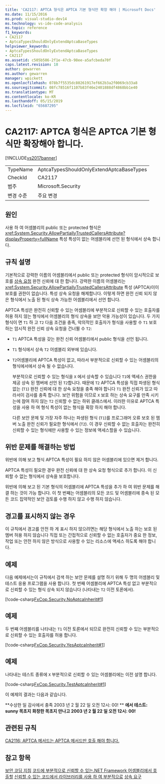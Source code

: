 ```yaml
---
title: 'CA2117: APTCA 형식은 APTCA 기본 형식만 확장 해야 | Microsoft Docs'
ms.date: 11/15/2016
ms.prod: visual-studio-dev14
ms.technology: vs-ide-code-analysis
ms.topic: reference
f1_keywords:
- CA2117
- AptcaTypesShouldOnlyExtendAptcaBaseTypes
helpviewer_keywords:
- AptcaTypesShouldOnlyExtendAptcaBaseTypes
- CA2117
ms.assetid: c505b586-2f1e-47cb-98ee-a5afcbeda70f
caps.latest.revision: 18
author: gewarren
ms.author: gewarren
manager: wpickett
ms.openlocfilehash: 078b7f5535dc80261917ef662b3a2f0069cb33a8
ms.sourcegitcommit: 08fc78516f1107b83f46e2401888df4868bb1e40
ms.translationtype: MT
ms.contentlocale: ko-KR
ms.lasthandoff: 05/15/2019
ms.locfileid: "65687295"
---
```

# <a name="ca2117-aptca-types-should-only-extend-aptca-base-types"></a>CA2117: APTCA 형식은 APTCA 기본 형식만 확장해야 합니다.
[!INCLUDE[vs2017banner](../includes/vs2017banner.md)]

|||
|-|-|
|TypeName|AptcaTypesShouldOnlyExtendAptcaBaseTypes|
|CheckId|CA2117|
|범주|Microsoft.Security|
|변경 수준|주요 변경|

## <a name="cause"></a>원인
 사용 하 여 어셈블리의 public 또는 protected 형식은 <xref:System.Security.AllowPartiallyTrustedCallersAttribute?displayProperty=fullName> 특성 특성이 없는 어셈블리에 선언 된 형식에서 상속 합니다.

## <a name="rule-description"></a>규칙 설명
 기본적으로 강력한 이름의 어셈블리에서 public 또는 protected 형식이 암시적으로 보호를 [상속 요청](https://msdn.microsoft.com/28b9adbb-8f08-4f10-b856-dbf59eb932d9) 완전 신뢰에 대 한 합니다. 강력한 이름의 어셈블리는 <xref:System.Security.AllowPartiallyTrustedCallersAttribute> 특성 (APTCA)이이 보호를 권한이 없습니다. 특성 상속 요청을 해제합니다. 이렇게 하면 완전 신뢰 되지 않은 형식에서 노출 된 형식 상속 가능한 어셈블리에서 선언 합니다.

 APTCA 특성은 완전히 신뢰할 수 있는 어셈블리에 부분적으로 신뢰할 수 있는 호출자를 허용 하지 않는 형식에서 어셈블리의 형식 상속을 보안 악용 가능성이 있습니다. 두 가지 형식이 면 `T1` 하 고 `T2` 다음 조건을 충족, 악의적인 호출자가 형식을 사용할 수 `T1` 보호 하는 암시적 완전 신뢰 상속 요청을 건너뛸 수 `T2`:

- `T1` APTCA 특성을 갖는 완전 신뢰 어셈블리에서 public 형식을 선언 됩니다.

- `T1` 형식에서 상속 `T2` 어셈블리 외부에 있습니다.

- `T2`어셈블리에 APTCA 특성이 없고, 따라서 부분적으로 신뢰할 수 있는 어셈블리의 형식에서에서 상속 될 수 없습니다.

  부분적으로 신뢰할 수 있는 형식을 `X` 에서 상속할 수 있습니다 `T1`에 액세스 권한을 제공 상속 된 멤버에 선언 된 `T2`합니다. 때문에 `T2` APTCA 특성을 직접 파생된 형식 없는 (`T1`) 완전 신뢰에 대 한 상속 요청을 충족 해야 합니다 `T1` 완전 신뢰가 있고 따라서이 검사를 충족 합니다. 보안 위험을 이므로 `X` 보호 하는 상속 요구를 만족 시키는에 참여 하지 않는 `T2` 신뢰할 수 없는 하위 클래스에서. 이러한 이유로 APTCA 특성을 사용 하 여 형식 특성이 없는 형식을 확장 하지 해야 합니다.

  다른 보안 문제 및 가장 자주 하나는 파생된 형식 (`T1`)를 프로그래머 오류 보호 된 멤버 노출 완전 신뢰가 필요한 형식에서 (`T2`). 이 경우 신뢰할 수 없는 호출자는 완전히 신뢰할 수 있는 형식에만 사용할 수 있는 정보에 액세스할을 수 있습니다.

## <a name="how-to-fix-violations"></a>위반 문제를 해결하는 방법
 위반에 의해 보고 형식 APTCA 특성이 필요 하지 않은 어셈블리에 있으면 제거 합니다.

 APTCA 특성이 필요한 경우 완전 신뢰에 대 한 상속 요청 형식으로 추가 합니다. 이 신뢰할 수 없는 형식에서 상속을 보호합니다.

 위반에 의해 보고 된 기본 형식의 어셈블리에 APTCA 특성을 추가 하 여 위반 문제를 해결 하는 것이 가능 합니다. 이 첫 번째는 어셈블리의 모든 코드 및 어셈블리에 종속 된 모든 코드 집약적인 보안 검토를 수행 하지 않고 수행 하지 않습니다.

## <a name="when-to-suppress-warnings"></a>경고를 표시하지 않는 경우
 이 규칙에서 경고를 안전 하 게 표시 하지 않으려면는 해당 형식에서 노출 하는 보호 된 멤버 허용 하지 않습니다 직접 또는 간접적으로 신뢰할 수 없는 호출자가 중요 한 정보, 작업 또는 안전 하지 않은 방식으로 사용할 수 있는 리소스에 액세스 하도록 해야 합니다.

## <a name="example"></a>예제
 다음 예제에서는이 규칙에서 검색 하는 보안 문제를 설명 하기 위해 두 명의 어셈블리 및 테스트 응용 프로그램을 사용 합니다. 첫 번째 어셈블리에 APTCA 특성 없고 부분적으로 신뢰할 수 있는 형식 상속 되지 않습니다 (나타내는 `T2` 이전 토론에서).

 [!code-csharp[FxCop.Security.NoAptcaInherit#1](../snippets/csharp/VS_Snippets_CodeAnalysis/FxCop.Security.NoAptcaInherit/cs/FxCop.Security.NoAptcaInherit.cs#1)]

## <a name="example"></a>예제
 두 번째 어셈블리를 나타내는 `T1` 이전 토론에서 되므로 완전히 신뢰할 수 있는 부분적으로 신뢰할 수 있는 호출자를 허용 합니다.

 [!code-csharp[FxCop.Security.YesAptcaInherit#1](../snippets/csharp/VS_Snippets_CodeAnalysis/FxCop.Security.YesAptcaInherit/cs/FxCop.Security.YesAptcaInherit.cs#1)]

## <a name="example"></a>예제
 나타내는 테스트 종류에 `X` 부분적으로 신뢰할 수 있는 어셈블리에는 이전 설명 합니다.

 [!code-csharp[FxCop.Security.TestAptcaInherit#1](../snippets/csharp/VS_Snippets_CodeAnalysis/FxCop.Security.TestAptcaInherit/cs/FxCop.Security.TestAptcaInherit.cs#1)]

 이 예제의 결과는 다음과 같습니다.

 **수상한 일 감사에서 충족 2003 년 2 월 22 일 오전 12시: 00! ** 
 **에서 테스트: sunny 목초지**
**화창한 목초지 만나고 2003 년 2 월 22 일 오전 12시: 00!**
## <a name="related-rules"></a>관련된 규칙
 [CA2116: APTCA 메서드는 APTCA 메서드만 호출 해야 합니다.](../code-quality/ca2116-aptca-methods-should-only-call-aptca-methods.md)

## <a name="see-also"></a>참고 항목
 [보안 코딩 지침](https://msdn.microsoft.com/library/4f882d94-262b-4494-b0a6-ba9ba1f5f177) [코드에 부분적으로 신뢰할 수 있는.NET Framework 어셈블리에서 호출할](https://msdn.microsoft.com/a417fcd4-d3ca-4884-a308-3a1a080eac8d) [신뢰할 수 있는 코드에서 라이브러리를 사용 하 여 부분적으로](https://msdn.microsoft.com/library/dd66cd4c-b087-415f-9c3e-94e3a1835f74) [상속 요구](https://msdn.microsoft.com/28b9adbb-8f08-4f10-b856-dbf59eb932d9)
